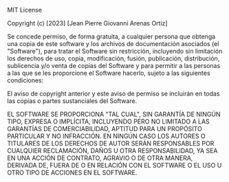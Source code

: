 MIT License

Copyright (c) [2023] [Jean Pierre Giovanni Arenas Ortiz]

Se concede permiso, de forma gratuita, a cualquier persona que obtenga una copia
de este software y los archivos de documentación asociados (el "Software"), para
tratar el Software sin restricción, incluyendo sin limitación los derechos
de uso, copia, modificación, fusión, publicación, distribución, sublicencia y/o
venta de copias del Software y para permitir a las personas a las que se les
proporcione el Software hacerlo, sujeto a las siguientes condiciones:

El aviso de copyright anterior y este aviso de permiso se incluirán en todas las
copias o partes sustanciales del Software.

EL SOFTWARE SE PROPORCIONA "TAL CUAL", SIN GARANTÍA DE NINGÚN TIPO, EXPRESA O
IMPLÍCITA, INCLUYENDO PERO NO LIMITADO A LAS GARANTÍAS DE COMERCIABILIDAD,
APTITUD PARA UN PROPÓSITO PARTICULAR Y NO INFRACCIÓN. EN NINGÚN CASO LOS
AUTORES O TITULARES DE LOS DERECHOS DE AUTOR SERÁN RESPONSABLES POR CUALQUIER
RECLAMACIÓN, DAÑOS U OTRA RESPONSABILIDAD, YA SEA EN UNA ACCIÓN DE CONTRATO,
AGRAVIO O DE OTRA MANERA, DERIVADA DE, FUERA DE O EN RELACIÓN CON EL SOFTWARE
O EL USO U OTRO TIPO DE ACCIONES EN EL SOFTWARE.
